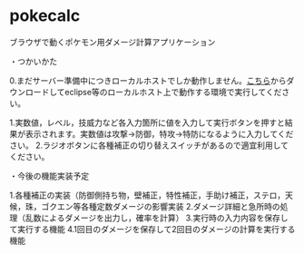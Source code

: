 # pokecalc
ブラウザで動くポケモン用ダメージ計算アプリケーション

・つかいかた

0.まだサーバー準備中につきローカルホストでしか動作しません。<a href="https://github.com/rivergrass/pokecalc/tree/bootstrap">こちら</a>からダウンロードしてeclipse等のローカルホスト上で動作する環境で実行してください。

1.実数値，レベル，技威力など各入力箇所に値を入力して実行ボタンを押すと結果が表示されます。実数値は攻撃→防御，特攻→特防になるように入力してください。
2.ラジオボタンに各種補正の切り替えスイッチがあるので適宜利用してください。

・今後の機能実装予定

1.各種補正の実装（防御側持ち物，壁補正，特性補正，手助け補正，ステロ，天候，珠，ゴクエン等各種定数ダメージの影響実装
2.ダメージ詳細と急所時の処理（乱数によるダメージを出力し，確率を計算）
3.実行時の入力内容を保存して実行する機能
4.1回目のダメージを保存して2回目のダメージの計算を実行する機能
